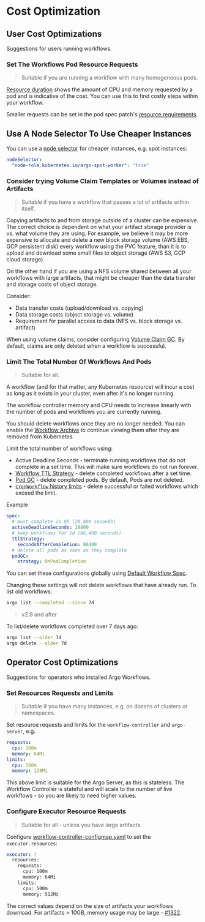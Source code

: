 # Cost Optimization

## User Cost Optimizations

Suggestions for users running workflows.

### Set The Workflows Pod Resource Requests

> Suitable if you are running a workflow with many homogeneous pods.

[Resource duration](resource-duration.md) shows the amount of CPU and memory requested by a pod and is indicative of the cost. You can use this to find costly steps within your workflow.

Smaller requests can be set in the pod spec patch's [resource requirements](fields.md#resourcerequirements).

## Use A Node Selector To Use Cheaper Instances

You can use a [node selector](fields.md#nodeselector) for cheaper instances, e.g. spot instances:

```yaml
nodeSelector:
  "node-role.kubernetes.io/argo-spot-worker": "true"
```

### Consider trying Volume Claim Templates or Volumes instead of Artifacts

> Suitable if you have a workflow that passes a lot of artifacts within itself.

Copying artifacts to and from storage outside of a cluster can be expensive. The correct choice is dependent on what your artifact storage provider is vs. what volume they are using. For example, we believe it may be more expensive to allocate and delete a new block storage volume (AWS EBS, GCP persistent disk) every workflow using the PVC feature, than it is to upload and download some small files to object storage (AWS S3, GCP cloud storage).

On the other hand if you are using a NFS volume shared between all your workflows with large artifacts, that might be cheaper than the data transfer and storage costs of object storage.

Consider:

* Data transfer costs (upload/download vs. copying)
* Data storage costs (object storage vs. volume)
* Requirement for parallel access to data (NFS vs. block storage vs. artifact)

When using volume claims, consider configuring [Volume Claim GC](fields.md#volumeclaimgc). By default, claims are only deleted when a workflow is successful.

### Limit The Total Number Of Workflows And Pods

> Suitable for all.

A workflow (and for that matter, any Kubernetes resource) will incur a cost as long as it exists in your cluster, even after it's no longer running.

The workflow controller memory and CPU needs to increase linearly with the number of pods and workflows you are currently running.

You should delete workflows once they are no longer needed.
You can enable the [Workflow Archive](workflow-archive.md) to continue viewing them after they are removed from Kubernetes.

Limit the total number of workflows using:

* Active Deadline Seconds - terminate running workflows that do not complete in a set time. This will make sure workflows do not run forever.
* [Workflow TTL Strategy](fields.md#ttlstrategy) - delete completed workflows after a set time.
* [Pod GC](fields.md#podgc) - delete completed pods. By default, Pods are not deleted.
* [`CronWorkflow` history limits](cron-workflows.md#cronworkflow-options) - delete successful or failed workflows which exceed the limit.

Example

```yaml
spec:
  # must complete in 8h (28,800 seconds)
  activeDeadlineSeconds: 28800
  # keep workflows for 1d (86,400 seconds)
  ttlStrategy:
    secondsAfterCompletion: 86400
  # delete all pods as soon as they complete
  podGC:
    strategy: OnPodCompletion
```

You can set these configurations globally using [Default Workflow Spec](default-workflow-specs.md).

Changing these settings will not delete workflows that have already run. To list old workflows:

```bash
argo list --completed --since 7d
```

> v2.9 and after

To list/delete workflows completed over 7 days ago:

```bash
argo list --older 7d
argo delete --older 7d
```

## Operator Cost Optimizations

Suggestions for operators who installed Argo Workflows.

### Set Resources Requests and Limits

> Suitable if you have many instances, e.g. on dozens of clusters or namespaces.

Set resource requests and limits for the `workflow-controller` and `argo-server`, e.g.

```yaml
requests:
  cpu: 100m
  memory: 64Mi
limits:
  cpu: 500m
  memory: 128Mi
```

This above limit is suitable for the Argo Server, as this is stateless. The Workflow Controller is stateful and will scale to the number of live workflows - so you are likely to need higher values.

### Configure Executor Resource Requests

> Suitable for all - unless you have large artifacts.

Configure [workflow-controller-configmap.yaml](workflow-controller-configmap.yaml) to set the `executor.resources`:

```yaml
executor: |
  resources:
    requests:
      cpu: 100m
      memory: 64Mi
    limits:
      cpu: 500m
      memory: 512Mi
```

The correct values depend on the size of artifacts your workflows download. For artifacts > 10GB, memory usage may be large - [#1322](https://github.com/argoproj/argo-workflows/issues/1322).
